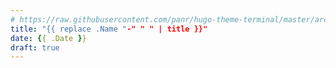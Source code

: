 ```yaml
---
# https://raw.githubusercontent.com/panr/hugo-theme-terminal/master/archetypes/posts.md
title: "{{ replace .Name "-" " " | title }}"
date: {{ .Date }}
draft: true
---
```

